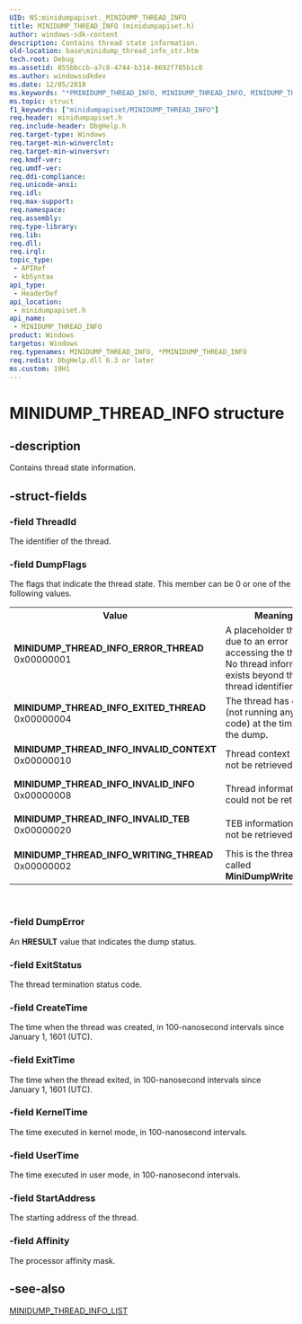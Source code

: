 ```yaml
---
UID: NS:minidumpapiset._MINIDUMP_THREAD_INFO
title: MINIDUMP_THREAD_INFO (minidumpapiset.h)
author: windows-sdk-content
description: Contains thread state information.
old-location: base\minidump_thread_info_str.htm
tech.root: Debug
ms.assetid: 855bbccb-a7c8-4744-b314-8692f785b1c0
ms.author: windowssdkdev
ms.date: 12/05/2018
ms.keywords: "*PMINIDUMP_THREAD_INFO, MINIDUMP_THREAD_INFO, MINIDUMP_THREAD_INFO structure, MINIDUMP_THREAD_INFO_ERROR_THREAD, MINIDUMP_THREAD_INFO_EXITED_THREAD, MINIDUMP_THREAD_INFO_INVALID_CONTEXT, MINIDUMP_THREAD_INFO_INVALID_INFO, MINIDUMP_THREAD_INFO_INVALID_TEB, MINIDUMP_THREAD_INFO_WRITING_THREAD, PMINIDUMP_THREAD_INFO, PMINIDUMP_THREAD_INFO structure pointer, _MINIDUMP_THREAD_INFO, base.minidump_thread_info_str, minidumpapiset/MINIDUMP_THREAD_INFO, minidumpapiset/PMINIDUMP_THREAD_INFO"
ms.topic: struct
f1_keywords: ["minidumpapiset/MINIDUMP_THREAD_INFO"]
req.header: minidumpapiset.h
req.include-header: DbgHelp.h
req.target-type: Windows
req.target-min-winverclnt: 
req.target-min-winversvr: 
req.kmdf-ver: 
req.umdf-ver: 
req.ddi-compliance: 
req.unicode-ansi: 
req.idl: 
req.max-support: 
req.namespace: 
req.assembly: 
req.type-library: 
req.lib: 
req.dll: 
req.irql: 
topic_type:
 - APIRef
 - kbSyntax
api_type:
 - HeaderDef
api_location:
 - minidumpapiset.h
api_name:
 - MINIDUMP_THREAD_INFO
product: Windows
targetos: Windows
req.typenames: MINIDUMP_THREAD_INFO, *PMINIDUMP_THREAD_INFO
req.redist: DbgHelp.dll 6.3 or later
ms.custom: 19H1
---
```


# MINIDUMP_THREAD_INFO structure


## -description


Contains thread state information.


## -struct-fields




### -field ThreadId

The identifier of the thread.


### -field DumpFlags

The flags that indicate the thread state. This member can be 0 or one of the following values.

<table>
<tr>
<th>Value</th>
<th>Meaning</th>
</tr>
<tr>
<td width="40%"><a id="MINIDUMP_THREAD_INFO_ERROR_THREAD"></a><a id="minidump_thread_info_error_thread"></a><dl>
<dt><b>MINIDUMP_THREAD_INFO_ERROR_THREAD</b></dt>
<dt>0x00000001</dt>
</dl>
</td>
<td width="60%">
A placeholder thread due to an error accessing the thread. No thread information exists beyond the thread identifier.

</td>
</tr>
<tr>
<td width="40%"><a id="MINIDUMP_THREAD_INFO_EXITED_THREAD"></a><a id="minidump_thread_info_exited_thread"></a><dl>
<dt><b>MINIDUMP_THREAD_INFO_EXITED_THREAD</b></dt>
<dt>0x00000004</dt>
</dl>
</td>
<td width="60%">
The thread has exited (not running any code) at the time of the dump.

</td>
</tr>
<tr>
<td width="40%"><a id="MINIDUMP_THREAD_INFO_INVALID_CONTEXT"></a><a id="minidump_thread_info_invalid_context"></a><dl>
<dt><b>MINIDUMP_THREAD_INFO_INVALID_CONTEXT</b></dt>
<dt>0x00000010</dt>
</dl>
</td>
<td width="60%">
Thread context could not be retrieved.

</td>
</tr>
<tr>
<td width="40%"><a id="MINIDUMP_THREAD_INFO_INVALID_INFO"></a><a id="minidump_thread_info_invalid_info"></a><dl>
<dt><b>MINIDUMP_THREAD_INFO_INVALID_INFO</b></dt>
<dt>0x00000008</dt>
</dl>
</td>
<td width="60%">
Thread information could not be retrieved.

</td>
</tr>
<tr>
<td width="40%"><a id="MINIDUMP_THREAD_INFO_INVALID_TEB"></a><a id="minidump_thread_info_invalid_teb"></a><dl>
<dt><b>MINIDUMP_THREAD_INFO_INVALID_TEB</b></dt>
<dt>0x00000020</dt>
</dl>
</td>
<td width="60%">
TEB information could not be retrieved.

</td>
</tr>
<tr>
<td width="40%"><a id="MINIDUMP_THREAD_INFO_WRITING_THREAD"></a><a id="minidump_thread_info_writing_thread"></a><dl>
<dt><b>MINIDUMP_THREAD_INFO_WRITING_THREAD</b></dt>
<dt>0x00000002</dt>
</dl>
</td>
<td width="60%">
This is the thread that called <b>MiniDumpWriteDump</b>.

</td>
</tr>
</table>
 


### -field DumpError

An <b>HRESULT</b> value that indicates the dump status.


### -field ExitStatus

The thread termination status code.


### -field CreateTime

The time when the thread was created, in 100-nanosecond intervals since January 1, 1601 (UTC).


### -field ExitTime

The time when the thread exited, in 100-nanosecond intervals since January 1, 1601 (UTC).


### -field KernelTime

The time executed in kernel mode, in 100-nanosecond intervals.


### -field UserTime

The time executed in user mode, in 100-nanosecond intervals.


### -field StartAddress

The starting address of the thread.


### -field Affinity

The processor affinity mask.


## -see-also




<a href="https://docs.microsoft.com/windows/desktop/api/minidumpapiset/ns-minidumpapiset-_minidump_thread_info_list">MINIDUMP_THREAD_INFO_LIST</a>
 

 

